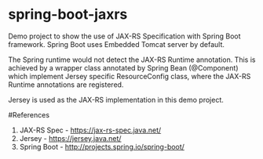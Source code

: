 # spring-boot-jaxrs

Demo project to show the use of JAX-RS Specification with Spring Boot framework. Spring Boot uses Embedded Tomcat server by default.

The Spring runtime would not detect the JAX-RS Runtime annotation. This is achieved by a wrapper class annotated by Spring Bean (@Component) which implement Jersey specific ResourceConfig class, where the JAX-RS Runtime annotations are registered.

Jersey is used as the JAX-RS implementation in this demo project.

#References
1. JAX-RS Spec - https://jax-rs-spec.java.net/
2. Jersey - https://jersey.java.net/
3. Spring Boot - http://projects.spring.io/spring-boot/
